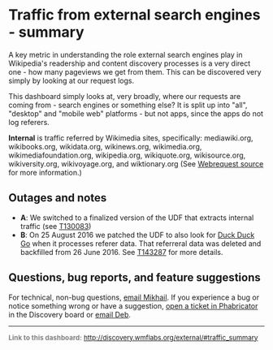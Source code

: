 Traffic from external search engines - summary
=======

A key metric in understanding the role external search engines play in Wikipedia's readership and content discovery processes is a very direct one - how many pageviews we get from them. This can be discovered very simply by looking at our request logs.

This dashboard simply looks at, very broadly, where our requests are coming from - search engines or something else? It is split up into
"all", "desktop" and "mobile web" platforms - but not apps, since the apps do not log referers.

**Internal** is traffic referred by Wikimedia sites, specifically: mediawiki.org, wikibooks.org, wikidata.org, wikinews.org, wikimedia.org, wikimediafoundation.org, wikipedia.org, wikiquote.org, wikisource.org, wikiversity.org, wikivoyage.org, and wiktionary.org (See [Webrequest source](https://git.wikimedia.org/blob/analytics%2Frefinery%2Fsource.git/master/refinery-core%2Fsrc%2Fmain%2Fjava%2Forg%2Fwikimedia%2Fanalytics%2Frefinery%2Fcore%2FWebrequest.java#L203) for more information.)

Outages and notes
------
- **A**: We switched to a finalized version of the UDF that extracts internal traffic (see [T130083](https://phabricator.wikimedia.org/T130083))
- **B**: On 25 August 2016 we patched the UDF to also look for [Duck Duck Go](https://duckduckgo.com) when it processes referer data. That referreral data was deleted and backfilled from 26 June 2016. See [T143287](https://phabricator.wikimedia.org/T143287) for more details.

Questions, bug reports, and feature suggestions
------
For technical, non-bug questions, [email Mikhail](mailto:mpopov@wikimedia.org?subject=Dashboard%20Question). If you experience a bug or notice something wrong or have a suggestion, [open a ticket in Phabricator](https://phabricator.wikimedia.org/maniphest/task/create/?projects=Discovery) in the Discovery board or [email Deb](mailto:deb@wikimedia.org?subject=Dashboard%20Question).

<hr style="border-color: gray;">
<p style="font-size: small; color: gray;">
  <strong>Link to this dashboard:</strong>
  <a href="http://discovery.wmflabs.org/external/#traffic_summary">
    http://discovery.wmflabs.org/external/#traffic_summary
  </a>
</p>
